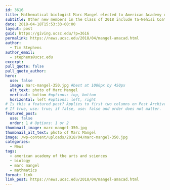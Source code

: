 ```yaml
---
id: 3616
title: Mathematical biologist Marc Mangel elected to American Academy of Arts and Sciences
subtitle: Other new members in the Class of 2018 include Ta-Nehisi Coates, Tom Hanks, Barack Obama, and Sonia Sotomayor
date: 2018-04-18T15:53:33+00:00
layout: post
guid: https://giving.ucsc.edu/?p=3616
permalink: https://news.ucsc.edu/2018/04/mangel-amacad.html
author:
  - Tim Stephens
author_email:
  - stephens@ucsc.edu
excerpt: 
pull_quote: false
pull_quote_author:
hero:
  use: false
  image: marc-mangel-350.jpg #best at 1000px by 450px
  alt_text: photo of Marc Mangel
  vertical: bottom #options: top, bottom
  horizontal: left #options: left, right
# Is this a featured post? Applies to first two columns on Post Archive Page.
# If true, use: true; if false, use: false and order does not matter.
featured_post:
  use: false
  order: 1 # Options: 1 or 2
thumbnail_image: marc-mangel-350.jpg
thumbnail_alt_text: photo of Marc Mangel
image: /wp-content/uploads/2018/04/marc-mangel-350.jpg
categories:
  - News
tags:
  - american academy of the arts and sciences
  - biology
  - marc mangel
  - mathmatics
format: link
link_post: https://news.ucsc.edu/2018/04/mangel-amacad.html
---
```


